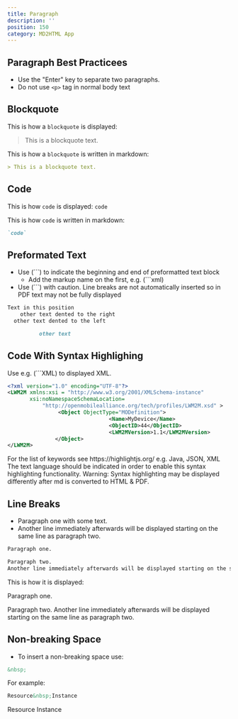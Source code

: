 ```yaml
---
title: Paragraph
description: ''
position: 150
category: MD2HTML App
---
```

## Paragraph Best Practicees

* Use the "Enter" key to separate two paragraphs.
* Do not use `<p>` tag in normal body text

## Blockquote

This is how a `blockquote` is displayed:

> This is a blockquote text.

This is how a `blockquote` is written in markdown:

```md
> This is a blockquote text.
```
## Code
This is how `code` is displayed:
`code`

This is how `code` is written in markdown:
```md
`code`
```

## Preformated Text

* Use (```) to indicate the beginning and end of preformatted text block
    * Add the markup name on the first, e.g. (```xml)
* Use (```) with caution. Line breaks are not automatically inserted so in PDF text may not be fully displayed

```md
Text in this position
    other text dented to the right
  other text dented to the left

          other text
```

## Code With Syntax Highlighing

Use e.g. (```XML) to displayed XML.

```XML
<?xml version="1.0" encoding="UTF-8"?>
<LWM2M xmlns:xsi = "http://www.w3.org/2001/XMLSchema-instance" 
       xsi:noNamespaceSchemaLocation=
           "http://openmobilealliance.org/tech/profiles/LWM2M.xsd" >
                <Object ObjectType="MODefinition">
                                <Name>MyDevice</Name>
                                <ObjectID>44</ObjectID>
                                <LWM2MVersion>1.1</LWM2MVersion>
               </Object>
</LWM2M>
```


<alert>
For the list of keywords see https://highlightjs.org/ e.g. Java, JSON, XML
The text language should be indicated in order to enable this syntax highlighting functionality.
</alert>

<alert type='warning'>
Warning:
Syntax highlighting may be displayed differently after md is converted to HTML & PDF.
</alert>

## Line Breaks

* Paragraph one with some text.
* Another line immediately afterwards will be displayed starting
on the same line as paragraph two.

```md
Paragraph one.

Paragraph two. 
Another line immediately afterwards will be displayed starting on the same line as paragraph two.
```
This is how it is displayed:

Paragraph one.

Paragraph two. 
Another line immediately afterwards will be displayed starting on the same line as paragraph two.

## Non-breaking Space

* To insert a non-breaking space use:

```md
&nbsp;
```

For example:

```md
Resource&nbsp;Instance
```

Resource&nbsp;Instance
